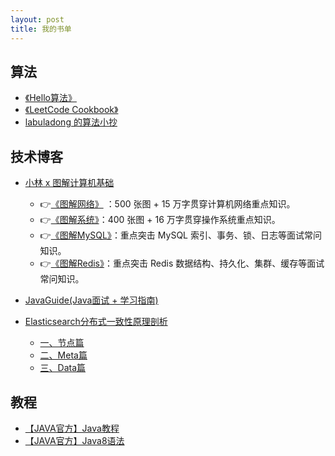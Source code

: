 ```yaml
---
layout: post
title: 我的书单
---
```


## 算法
 - [《Hello算法》](https://www.hello-algo.com/)
 - [《LeetCode Cookbook》](https://books.halfrost.com/leetcode/)
 - [labuladong 的算法小抄](https://labuladong.github.io/algo/home/)


## 技术博客
 - [小林 x 图解计算机基础](https://xiaolincoding.com/)
   - 👉[《图解网络》](https://xiaolincoding.com/network/) ：500 张图 + 15 万字贯穿计算机网络重点知识。
   - 👉[《图解系统》](https://xiaolincoding.com/os)：400 张图 + 16 万字贯穿操作系统重点知识。
   - 👉[《图解MySQL》](https://xiaolincoding.com/mysql/)：重点突击 MySQL 索引、事务、锁、日志等面试常问知识。
   - 👉[《图解Redis》](https://xiaolincoding.com/redis/)：重点突击 Redis 数据结构、持久化、集群、缓存等面试常问知识。

- [JavaGuide(Java面试 + 学习指南)](https://javaguide.cn/)

- [Elasticsearch分布式一致性原理剖析](https://developer.aliyun.com/profile/po22xpu44ryww)
  - [一、节点篇](https://developer.aliyun.com/article/797309)
  - [二、Meta篇](https://developer.aliyun.com/article/797307)
  - [三、Data篇](https://developer.aliyun.com/article/797299)

## 教程
 - [【JAVA官方】Java教程](https://docs.oracle.com/javase/tutorial/essential/index.html)
 - [【JAVA官方】Java8语法](https://docs.oracle.com/javase/specs/jls/se8/html/index.html)


